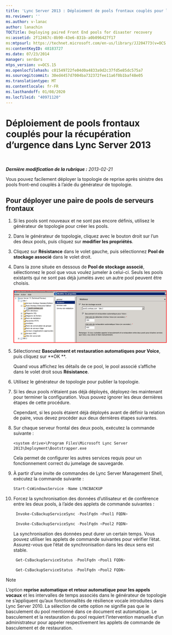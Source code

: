 ```yaml
---
title: 'Lync Server 2013 : Déploiement de pools frontaux couplés pour la récupération d’urgence'
ms.reviewer: ''
ms.author: v-lanac
author: lanachin
TOCTitle: Deploying paired Front End pools for disaster recovery
ms:assetid: 2f12467c-8b90-43e6-831b-a0b096427f17
ms:mtpsurl: https://technet.microsoft.com/en-us/library/JJ204773(v=OCS.15)
ms:contentKeyID: 48183727
ms.date: 07/23/2014
manager: serdars
mtps_version: v=OCS.15
ms.openlocfilehash: c01549722fe04d0a4833a9d2c37fd5e85dc575a7
ms.sourcegitcommit: 30ed4457d7004ba732372fee11a6f0b1baf48e05
ms.translationtype: MT
ms.contentlocale: fr-FR
ms.lasthandoff: 01/08/2020
ms.locfileid: "40971120"
---
```

<div data-xmlns="http://www.w3.org/1999/xhtml">

<div class="topic" data-xmlns="http://www.w3.org/1999/xhtml" data-msxsl="urn:schemas-microsoft-com:xslt" data-cs="http://msdn.microsoft.com/en-us/">

<div data-asp="http://msdn2.microsoft.com/asp">

# <a name="deploying-paired-front-end-pools-for-disaster-recovery-in-lync-server-2013"></a>Déploiement de pools frontaux couplés pour la récupération d’urgence dans Lync Server 2013

</div>

<div id="mainSection">

<div id="mainBody">

<span> </span>

_**Dernière modification de la rubrique :** 2013-02-21_

Vous pouvez facilement déployer la topologie de reprise après sinistre des pools front-end couplés à l’aide du générateur de topologie.

<div>

## <a name="to-deploy-a-pair-of-front-end-pools"></a>Pour déployer une paire de pools de serveurs frontaux

1.  Si les pools sont nouveaux et ne sont pas encore définis, utilisez le générateur de topologie pour créer les pools.

2.  Dans le générateur de topologie, cliquez avec le bouton droit sur l’un des deux pools, puis cliquez sur **modifier les propriétés**.

3.  Cliquez sur **Résistance** dans le volet gauche, puis sélectionnez **Pool de stockage associé** dans le volet droit.

4.  Dans la zone située en dessous de **Pool de stockage associé**, sélectionnez le pool que vous voulez jumeler à celui-ci. Seuls les pools existants qui ne sont pas déjà jumelés avec un autre pool peuvent être choisis.
    
    ![36080581-db76-497d-bf9e-f02b39574d0e](images/JJ204773.36080581-db76-497d-bf9e-f02b39574d0e(OCS.15).png "36080581-db76-497d-bf9e-f02b39574d0e")  

5.  Sélectionnez **Basculement et restauration automatiques pour Voice**, puis cliquez sur **OK **.
    
    Quand vous affichez les détails de ce pool, le pool associé s’affiche dans le volet droit sous **Résistance**. 

6.  Utilisez le générateur de topologie pour publier la topologie.

7.  Si les deux pools n’étaient pas déjà déployés, déployez-les maintenant pour terminer la configuration. Vous pouvez ignorer les deux dernières étapes de cette procédure.
    
    Cependant, si les pools étaient déjà déployés avant de définir la relation de paire, vous devez procéder aux deux dernières étapes suivantes.

8.  Sur chaque serveur frontal des deux pools, exécutez la commande suivante :
    ```console
    <system drive>\Program Files\Microsoft Lync Server 2013\Deployment\Bootstrapper.exe 
    ```
    Cela permet de configurer les autres services requis pour un fonctionnement correct du jumelage de sauvegarde.

9.  À partir d’une invite de commandes de Lync Server Management Shell, exécutez la commande suivante :
    ```powershell
    Start-CsWindowsService -Name LYNCBACKUP
    ```
10. Forcez la synchronisation des données d’utilisateur et de conférence entre les deux pools, à l’aide des applets de commande suivantes :
    
       ```powershell
        Invoke-CsBackupServiceSync -PoolFqdn <Pool1 FQDN>
       ```
    
       ```powershell
        Invoke-CsBackupServiceSync -PoolFqdn <Pool2 FQDN>
       ```
    
    La synchronisation des données peut durer un certain temps. Vous pouvez utiliser les applets de commande suivantes pour vérifier l’état. Assurez-vous que l’état de synchronisation dans les deux sens est stable.
    
       ```powershell
        Get-CsBackupServiceStatus -PoolFqdn <Pool1 FQDN>
       ```
    
       ```powershell
        Get-CsBackupServiceStatus -PoolFqdn <Pool2 FQDN>
       ```

<div class="">


> [!NOTE]  
> L’option <STRONG>reprise automatique et retour automatique pour les appels vocaux</STRONG> et les intervalles de temps associés dans le générateur de topologie ne s’appliquent qu’aux fonctionnalités de résilience vocale introduites dans Lync Server 2010. La sélection de cette option ne signifie pas que le basculement du pool mentionné dans ce document est automatique. Le basculement et la restauration du pool requiert l’intervention manuelle d’un administrateur pour appeler respectivement les applets de commande de basculement et de restauration.



</div>

</div>

</div>

<span> </span>

</div>

</div>

</div>

